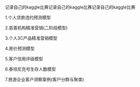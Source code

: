 记录自己的kaggle比赛记录自己的kaggle比赛记录自己的kaggle比赛

1.个人贷款违约预测模型

2.慈善机构精准营销(二阶段模型)

3.个人3C产品精准营销模型

4.房价预测模型

5.客户信用评级模型

6.泰坦尼克号生存人数模型

7.旅游企业客户洞察案例(客户分群与聚类)





